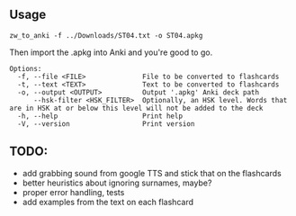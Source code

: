 ## Usage
```console
zw_to_anki -f ../Downloads/ST04.txt -o ST04.apkg
```
Then import the .apkg into Anki and you're good to go.

```console
Options:
  -f, --file <FILE>              File to be converted to flashcards
  -t, --text <TEXT>              Text to be converted to flashcards
  -o, --output <OUTPUT>          Output '.apkg' Anki deck path
      --hsk-filter <HSK_FILTER>  Optionally, an HSK level. Words that are in HSK at or below this level will not be added to the deck
  -h, --help                     Print help
  -V, --version                  Print version
```

## TODO:
 - add grabbing sound from google TTS and stick that on the flashcards
 - better heuristics about ignoring surnames, maybe?
 - proper error handling, tests
 - add examples from the text on each flashcard
